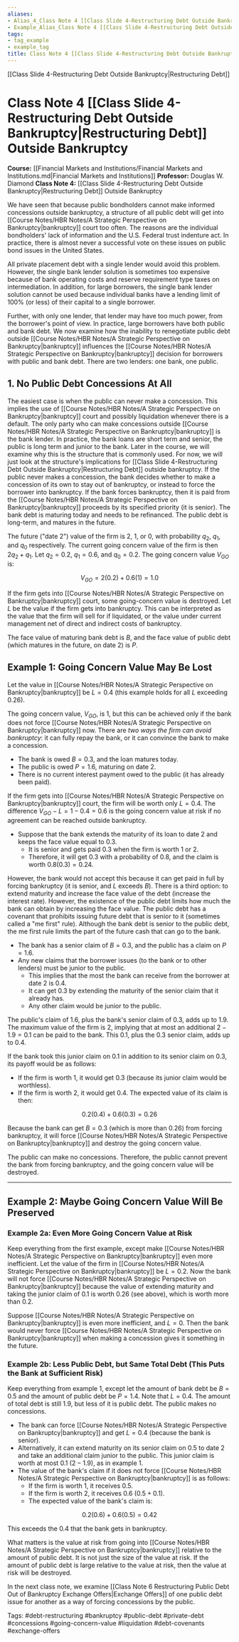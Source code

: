 ```yaml
---
aliases:
- Alias_4_Class Note 4 [[Class Slide 4-Restructuring Debt Outside Bankruptcy|Restructuring Debt]] Outside Bankruptcy.md
- Example_Alias_Class Note 4 [[Class Slide 4-Restructuring Debt Outside Bankruptcy|Restructuring Debt]] Outside Bankruptcy
tags:
- tag_example
- example_tag
title: Class Note 4 [[Class Slide 4-Restructuring Debt Outside Bankruptcy|Restructuring Debt]] Outside Bankruptcy
---
```

[[Class Slide 4-Restructuring Debt Outside Bankruptcy|Restructuring Debt]]

# Class Note 4 [[Class Slide 4-Restructuring Debt Outside Bankruptcy|Restructuring Debt]] Outside Bankruptcy
**Course:** [[Financial Markets and Institutions/Financial Markets and Institutions.md|Financial Markets and Institutions]]
**Professor:** Douglas W. Diamond
**Class Note 4:** [[Class Slide 4-Restructuring Debt Outside Bankruptcy|Restructuring Debt]] Outside Bankruptcy

We have seen that because public bondholders cannot make informed concessions outside bankruptcy,  a structure of all public debt will get into [[Course Notes/HBR Notes/A Strategic Perspective on Bankruptcy|bankruptcy]] court too often. The reasons are the individual bondholders' lack of information and the U.S. Federal trust indenture act. In practice,  there is almost never a successful vote on these issues on public bond issues in the United States.

All private placement debt with a single lender would avoid this problem. However,  the single bank lender solution is sometimes too expensive because of bank operating costs and reserve requirement type taxes on intermediation. In addition,  for large borrowers,  the single bank lender solution cannot be used because individual banks have a lending limit of 100% (or less) of their capital to a single borrower.

Further,  with only one lender,  that lender may have too much power,  from the borrower's point of view. In practice,  large borrowers have both public and bank debt. We now examine how the inability to renegotiate public debt outside [[Course Notes/HBR Notes/A Strategic Perspective on Bankruptcy|bankruptcy]] influences the [[Course Notes/HBR Notes/A Strategic Perspective on Bankruptcy|bankruptcy]] decision for borrowers with public and bank debt. There are two lenders: one bank,  one public.

## 1. No Public Debt Concessions At All

The easiest case is when the public can never make a concession. This implies the use of [[Course Notes/HBR Notes/A Strategic Perspective on Bankruptcy|bankruptcy]] court and possibly liquidation whenever there is a default. The only party who can make concessions outside [[Course Notes/HBR Notes/A Strategic Perspective on Bankruptcy|bankruptcy]] is the bank lender. In practice,  the bank loans are short term and senior,  the public is long term and junior to the bank. Later in the course,  we will examine why this is the structure that is commonly used. For now,  we will just look at the structure's implications for [[Class Slide 4-Restructuring Debt Outside Bankruptcy|Restructuring Debt]] outside bankruptcy. If the public never makes a concession,  the bank decides whether to make a concession of its own to stay out of bankruptcy,  or instead to force the borrower into bankruptcy. If the bank forces bankruptcy,  then it is paid from the [[Course Notes/HBR Notes/A Strategic Perspective on Bankruptcy|bankruptcy]] proceeds by its specified priority (it is senior). The bank debt is maturing today and needs to be refinanced. The public debt is long-term,  and matures in the future.

The future ("date 2") value of the firm is 2,  1,  or 0,  with probability $q_2$,  $q_1$,  and $q_0$ respectively. The current going concern value of the firm is then $2q_2 + q_1$.
Let $q_2=0.2$,  $q_1=0.6$,  and $q_0=0.2$. The going concern value $V_{GO}$ is:

$$V_{GO} = 2(0.2) + 0.6(1) = 1.0$$

If the firm gets into [[Course Notes/HBR Notes/A Strategic Perspective on Bankruptcy|bankruptcy]] court,  some going-concern value is destroyed. Let $L$ be the value if the firm gets into bankruptcy. This can be interpreted as the value that the firm will sell for if liquidated,  or the value under current management net of direct and indirect costs of bankruptcy.

The face value of maturing bank debt is $B$,  and the face value of public debt (which matures in the future,  on date 2) is $P$.

## Example 1: Going Concern Value May Be Lost

Let the value in [[Course Notes/HBR Notes/A Strategic Perspective on Bankruptcy|bankruptcy]] be $L = 0.4$ (this example holds for all $L$ exceeding 0.26).

The going concern value,  $V_{GO}$,  is 1,  but this can be achieved only if the bank does not force [[Course Notes/HBR Notes/A Strategic Perspective on Bankruptcy|bankruptcy]] now. There are *two ways the firm can avoid bankruptcy*: it can fully repay the bank,  or it can convince the bank to make a concession.

- The bank is owed $B = 0.3$,  and the loan matures today.
- The public is owed $P = 1.6$,  maturing on date 2.
- There is no current interest payment owed to the public (it has already been paid).

If the firm gets into [[Course Notes/HBR Notes/A Strategic Perspective on Bankruptcy|bankruptcy]] court,  the firm will be worth only $L = 0.4$. The difference $V_{GO} - L = 1 - 0.4 = 0.6$ is the going concern value at risk if no agreement can be reached outside bankruptcy.

- Suppose that the bank extends the maturity of its loan to date 2 and keeps the face value equal to $0.3$.
  - It is senior and gets paid $0.3$ when the firm is worth $1$ or $2$.
  - Therefore,  it will get $0.3$ with a probability of $0.8$,  and the claim is worth $0.8(0.3) = 0.24$.

However,  the bank would not accept this because it can get paid in full by forcing bankruptcy (it is senior,  and $L$ exceeds $B$). There is a third option: to extend maturity and increase the face value of the debt (increase the interest rate). However,  the existence of the public debt limits how much the bank can obtain by increasing the face value. The public debt has a covenant that prohibits issuing future debt that is senior to it (sometimes called a "me first" rule). Although the bank debt is senior to the public debt,  the me first rule limits the part of the future cash that can go to the bank.

- The bank has a senior claim of $B = 0.3$,  and the public has a claim on $P = 1.6$.
- Any new claims that the borrower issues (to the bank or to other lenders) must be junior to the public.
  - This implies that the most the bank can receive from the borrower at date 2 is $0.4$.
  - It can get $0.3$ by extending the maturity of the senior claim that it already has.
  - Any other claim would be junior to the public.

The public's claim of $1.6$,  plus the bank's senior claim of $0.3$,  adds up to $1.9$. The maximum value of the firm is $2$,  implying that at most an additional $2 - 1.9 = 0.1$ can be paid to the bank. This $0.1$,  plus the $0.3$ senior claim,  adds up to $0.4$.

If the bank took this junior claim on $0.1$ in addition to its senior claim on $0.3$,  its payoff would be as follows:

- If the firm is worth $1$,  it would get $0.3$ (because its junior claim would be worthless).
- If the firm is worth $2$,  it would get $0.4$. The expected value of its claim is then:

$$0.2(0.4) + 0.6(0.3) = 0.26$$

Because the bank can get $B = 0.3$ (which is more than $0.26$) from forcing bankruptcy,  it will force [[Course Notes/HBR Notes/A Strategic Perspective on Bankruptcy|bankruptcy]] and destroy the going concern value.

The public can make no concessions. Therefore,  the public cannot prevent the bank from forcing bankruptcy,  and the going concern value will be destroyed.

---

## Example 2: Maybe Going Concern Value Will Be Preserved

### Example 2a: Even More Going Concern Value at Risk

Keep everything from the first example,  except make [[Course Notes/HBR Notes/A Strategic Perspective on Bankruptcy|bankruptcy]] even more inefficient. Let the value of the firm in [[Course Notes/HBR Notes/A Strategic Perspective on Bankruptcy|bankruptcy]] be $L = 0.2$. Now the bank will not force [[Course Notes/HBR Notes/A Strategic Perspective on Bankruptcy|bankruptcy]] because the value of extending maturity and taking the junior claim of $0.1$ is worth $0.26$ (see above),  which is worth more than $0.2$.

Suppose [[Course Notes/HBR Notes/A Strategic Perspective on Bankruptcy|bankruptcy]] is even more inefficient,  and $L = 0$. Then the bank would never force [[Course Notes/HBR Notes/A Strategic Perspective on Bankruptcy|bankruptcy]] when making a concession gives it something in the future.

### Example 2b: Less Public Debt,  but Same Total Debt (This Puts the Bank at Sufficient Risk)

Keep everything from example 1,  except let the amount of bank debt be $B = 0.5$ and the amount of public debt be $P = 1.4$. Note that $L = 0.4$. The amount of total debt is still $1.9$,  but less of it is public debt. The public makes no concessions.

- The bank can force [[Course Notes/HBR Notes/A Strategic Perspective on Bankruptcy|bankruptcy]] and get $L = 0.4$ (because the bank is senior).
- Alternatively,  it can extend maturity on its senior claim on $0.5$ to date 2 and take an additional claim junior to the public. This junior claim is worth at most $0.1$ ($2 - 1.9$),  as in example 1.
- The value of the bank's claim if it does not force [[Course Notes/HBR Notes/A Strategic Perspective on Bankruptcy|bankruptcy]] is as follows:
  - If the firm is worth $1$,  it receives $0.5$.
  - If the firm is worth $2$,  it receives $0.6$ ($0.5 + 0.1$).
  - The expected value of the bank's claim is:

$$0.2(0.6) + 0.6(0.5) = 0.42$$

This exceeds the $0.4$ that the bank gets in bankruptcy.

What matters is the value at risk from going into [[Course Notes/HBR Notes/A Strategic Perspective on Bankruptcy|bankruptcy]] relative to the amount of public debt. It is not just the size of the value at risk. If the amount of public debt is large relative to the value at risk,  then the value at risk will be destroyed.

In the next class note,  we examine [[Class Note 6 Restructuring Public Debt Out of Bankruptcy Exchange Offers|Exchange Offers]] of one public debt issue for another as a way of forcing concessions by the public.

Tags: #debt-restructuring #bankruptcy #public-debt #private-debt #concessions #going-concern-value #liquidation #debt-covenants #exchange-offers